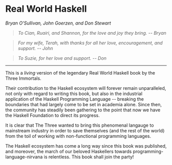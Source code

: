 # Real World Haskell

_Bryan O'Sullivan, John Goerzen, and Don Stewart_

> _To Cian, Ruairi, and Shannon, for the love and joy they bring. -- Bryan_

> _For my wife, Terah, with thanks for all her love, encouragement, and support. -- John_

> _To Suzie, for her love and support. -- Don_

-----

This is a _living_ version of the legendary Real World Haskell book by the
Three Immortals.

Their contribution to the Haskell ecosystem will forever remain unparalleled,
not only with regard to writing this book, but also in the industrial
application of the Haskell Programming Language -- breaking the boundaries that
had largely come to be set in academia alone. Since then, the community has
steadily been gathering to the point that now we have the Haskell Foundation to
direct its progress.

It is clear that The Three wanted to bring this phenomenal langauge to
mainstream industry in order to save themselves (and the rest of the world) from
the toil of working with non-functional programming languages.

The Haskell ecosystem has come a long way since this book was
published, and moreover, the march of our beloved Haskellers towards
programming-language-nirvana is relentless. This book shall join the party!
